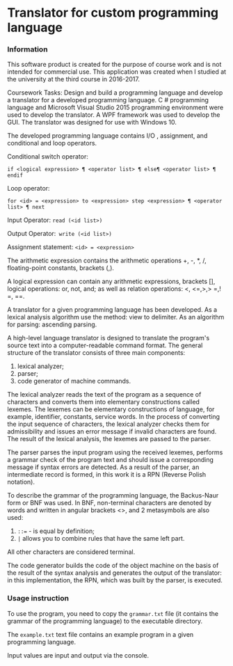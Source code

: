 # Translator for custom programming language
### Information
This software product is created for the purpose of course work and is not intended for commercial use. 
This application was created when I studied at the university at the third course in 2016-2017.

Coursework Tasks: Design and build a programming language and develop a translator for a developed programming language.
C # programming language and Microsoft Visual Studio 2015 programming environment were used to develop the translator.
A WPF framework was used to develop the GUI.
The translator was designed for use with Windows 10.

The developed programming language contains I/O , assignment, and conditional and loop operators.

Conditional switch operator:
```
if <logical expression> ¶ <operator list> ¶ else¶ <operator list> ¶ endif
```
Loop operator:
```
for <id> = <expression> to <expression> step <expression> ¶ <operator list> ¶ next
```
Input Operator: ```read (<id list>)```

Output Operator:``` write (<id list>)```

Assignment statement: ```<id> = <expression>```

The arithmetic expression contains the arithmetic operations +, -, *, /, floating-point constants, brackets (,).

A logical expression can contain any arithmetic expressions, brackets [], 
logical operations: or, not, and; as well as relation operations: <, <=,>,> =,! =, ==.

A translator for a given programming language has been developed. As a lexical analysis algorithm use the method: view to delimiter.
As an algorithm for parsing: ascending parsing.

A high-level language translator is designed to translate the program's source text into a computer-readable command format.
The general structure of the translator consists of three main components:
1) lexical analyzer;
2) parser;
3) code generator of machine commands.

The lexical analyzer reads the text of the program as a sequence of characters and converts them into elementary constructions called lexemes.
The lexemes can be elementary constructions of language, for example, identifier, constants, service words.
In the process of converting the input sequence of characters, the lexical analyzer checks them for admissibility 
and issues an error message if invalid characters are found.
The result of the lexical analysis, the lexemes are passed to the parser.

The parser parses the input program using the received lexemes, performs a grammar check of the program text and should 
issue a corresponding message if syntax errors are detected. As a result of the parser, an intermediate record is formed, 
in this work it is a RPN (Reverse Polish notation).

To describe the grammar of the programming language, the Backus-Naur form or BNF was used.
 In BNF, non-terminal characters are denoted by words and written in angular brackets <>, and 2 metasymbols are also used:
1) `::=` - is equal by definition;
2) `|` allows you to combine rules that have the same left part.

All other characters are considered terminal.

The code generator builds the code of the object machine on the basis of the result of the syntax analysis 
and generates the output of the translator: in this implementation, the RPN, which was built by the parser, is executed.

### Usage instruction
To use the program, you need to copy the `grammar.txt` file (it contains the grammar of the programming language) 
to the executable directory.

The `example.txt` text file contains an example program in a given programming language.

Input values are input and output via the console.
